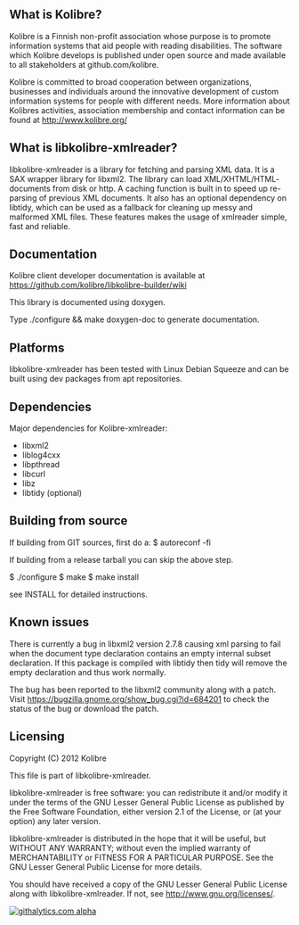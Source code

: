 What is Kolibre?
---------------------------------
Kolibre is a Finnish non-profit association whose purpose is to promote
information systems that aid people with reading disabilities. The software
which Kolibre develops is published under open source and made available to all
stakeholders at github.com/kolibre.

Kolibre is committed to broad cooperation between organizations, businesses and
individuals around the innovative development of custom information systems for
people with different needs. More information about Kolibres activities, association 
membership and contact information can be found at http://www.kolibre.org/

What is libkolibre-xmlreader?
---------------------------------
libkolibre-xmlreader is a library for fetching and parsing XML data. 
It is a SAX wrapper library for libxml2. The library can load XML/XHTML/HTML-
documents from disk or http. A caching function is built in to speed up re-parsing 
of previous XML documents. It also has an optional dependency on libtidy, which 
can be used as a fallback for cleaning up messy and malformed XML files. 
These features makes the usage of xmlreader simple, fast and reliable.

Documentation
---------------------------------
Kolibre client developer documentation is available at 
https://github.com/kolibre/libkolibre-builder/wiki

This library is documented using doxygen.

Type ./configure && make doxygen-doc to generate documentation.

Platforms
---------------------------------
libkolibre-xmlreader has been tested with Linux Debian Squeeze and can be built
using dev packages from apt repositories.

Dependencies
---------------------------------
Major dependencies for Kolibre-xmlreader:

* libxml2
* liblog4cxx
* libpthread
* libcurl
* libz
* libtidy (optional)

Building from source
---------------------------------
If building from GIT sources, first do a:
$ autoreconf -fi

If building from a release tarball you can skip the above step.

$ ./configure
$ make
$ make install

see INSTALL for detailed instructions.

Known issues
---------------------------------
There is currently a bug in libxml2 version 2.7.8 causing xml parsing to fail
when the document type declaration contains an empty internal subset declaration.
If this package is compiled with libtidy then tidy will remove the empty
declaration and thus work normally.

The bug has been reported to the libxml2 community along with a patch. Visit
https://bugzilla.gnome.org/show_bug.cgi?id=684201 to check the status of the bug
or download the patch.

Licensing
---------------------------------
Copyright (C) 2012 Kolibre

This file is part of libkolibre-xmlreader.

libkolibre-xmlreader is free software: you can redistribute it and/or modify
it under the terms of the GNU Lesser General Public License as published by
the Free Software Foundation, either version 2.1 of the License, or
(at your option) any later version.

libkolibre-xmlreader is distributed in the hope that it will be useful,
but WITHOUT ANY WARRANTY; without even the implied warranty of
MERCHANTABILITY or FITNESS FOR A PARTICULAR PURPOSE.  See the
GNU Lesser General Public License for more details.

You should have received a copy of the GNU Lesser General Public License
along with libkolibre-xmlreader. If not, see <http://www.gnu.org/licenses/>.

[![githalytics.com alpha](https://cruel-carlota.pagodabox.com/00394d28d6a40c553107e73b056d0fe4 "githalytics.com")](http://githalytics.com/kolibre/libkolibre-xmlreader)
